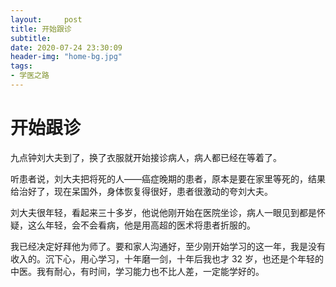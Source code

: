 ```yaml
---
layout:     post
title: 开始跟诊
subtitle: 
date: 2020-07-24 23:30:09
header-img: "home-bg.jpg"
tags:
- 学医之路
---
```


# 开始跟诊

九点钟刘大夫到了，换了衣服就开始接诊病人，病人都已经在等着了。

听患者说，刘大夫把将死的人——癌症晚期的患者，原本是要在家里等死的，结果给治好了，现在呆国外，身体恢复得很好，患者很激动的夸刘大夫。

刘大夫很年轻，看起来三十多岁，他说他刚开始在医院坐诊，病人一眼见到都是怀疑，这么年轻，会不会看病，他是用高超的医术将患者折服的。

我已经决定好拜他为师了。要和家人沟通好，至少刚开始学习的这一年，我是没有收入的。沉下心，用心学习，十年磨一剑，十年后我也才 32 岁，也还是个年轻的中医。我有耐心，有时间，学习能力也不比人差，一定能学好的。